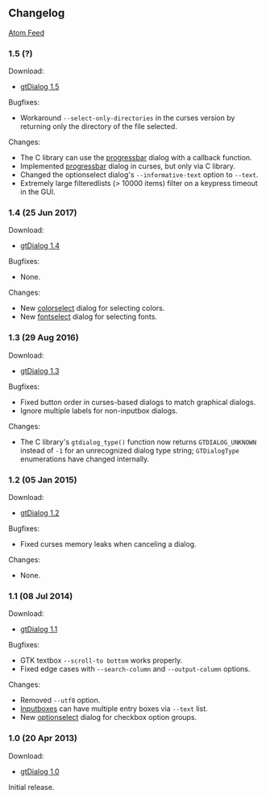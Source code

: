 ## Changelog

[Atom Feed](https://github.com/orbitalquark/gtdialog/releases.atom)

### 1.5 (?)

Download:

* [gtDialog 1.5][]

Bugfixes:

* Workaround `--select-only-directories` in the curses version by returning only the directory
  of the file selected.

Changes:

* The C library can use the [progressbar][] dialog with a callback function.
* Implemented [progressbar][] dialog in curses, but only via C library.
* Changed the optionselect dialog's `--informative-text` option to `--text`.
* Extremely large filteredlists (> 10000 items) filter on a keypress timeout in the GUI.

[gtDialog 1.5]: https://github.com/orbitalquark/gtdialog/archive/gtdialog_1.5.zip
[progressbar]: manual.html#progressbar

### 1.4 (25 Jun 2017)

Download:

* [gtDialog 1.4][]

Bugfixes:

* None.

Changes:

* New [colorselect][] dialog for selecting colors.
* New [fontselect][] dialog for selecting fonts.

[gtDialog 1.4]: https://github.com/orbitalquark/gtdialog/archive/gtdialog_1.4.zip
[colorselect]: manual.html#color-selection-gtk-only
[fontselect]: manual.html#font-selection-gtk-only

### 1.3 (29 Aug 2016)

Download:

* [gtDialog 1.3][]

Bugfixes:

* Fixed button order in curses-based dialogs to match graphical dialogs.
* Ignore multiple labels for non-inputbox dialogs.

Changes:

* The C library's `gtdialog_type()` function now returns `GTDIALOG_UNKNOWN` instead of `-1`
  for an unrecognized dialog type string; `GTDialogType` enumerations have changed internally.

[gtDialog 1.3]: https://github.com/orbitalquark/gtdialog/archive/gtdialog_1.3.zip

### 1.2 (05 Jan 2015)

Download:

* [gtDialog 1.2][]

Bugfixes:

* Fixed curses memory leaks when canceling a dialog.

Changes:

* None.

[gtDialog 1.2]: https://github.com/orbitalquark/gtdialog/archive/gtdialog_1.2.zip

### 1.1 (08 Jul 2014)

Download:

* [gtDialog 1.1][]

Bugfixes:

* GTK textbox `--scroll-to bottom` works properly.
* Fixed edge cases with `--search-column` and `--output-column` options.

Changes:

* Removed `--utf8` option.
* [Inputboxes][] can have multiple entry boxes via `--text` list.
* New [optionselect][] dialog for checkbox option groups.

[gtDialog 1.1]: https://github.com/orbitalquark/gtdialog/archive/gtdialog_1.1.zip
[Inputboxes]: manual.html#inputboxes
[optionselect]: manual.html#option-selection

### 1.0 (20 Apr 2013)

Download:

* [gtDialog 1.0][]

Initial release.

[gtDialog 1.0]: https://github.com/orbitalquark/gtdialog/archive/gtdialog_1.0.zip
